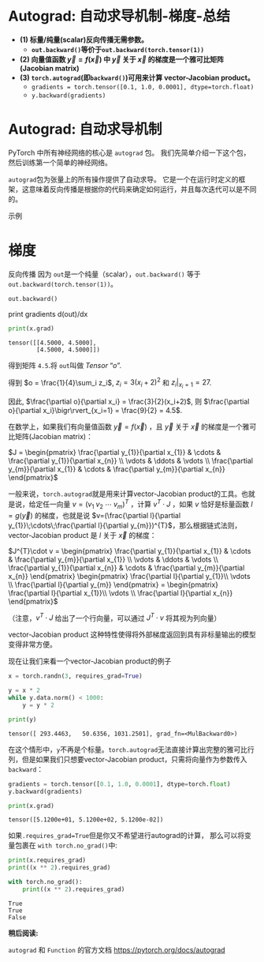 # Autograd: 自动求导机制-梯度-总结

- **(1) 标量/纯量(scalar)反向传播无需参数。**
  - **`out.backward()`等价于`out.backward(torch.tensor(1))`**
- **(2) 向量值函数 $\vec{y} = f(\vec{x})$ 中 $\vec{y}$ 关于 $\vec{x}$ 的梯度是一个雅可比矩阵(Jacobian matrix)**
- **(3) `torch.autograd`(即`backward()`)可用来计算 vector-Jacobian product。**
  - `gradients = torch.tensor([0.1, 1.0, 0.0001], dtype=torch.float)`
  - `y.backward(gradients)`

# Autograd: 自动求导机制

PyTorch 中所有神经网络的核心是 ``autograd`` 包。
我们先简单介绍一下这个包，然后训练第一个简单的神经网络。

``autograd``包为张量上的所有操作提供了自动求导。
它是一个在运行时定义的框架，这意味着反向传播是根据你的代码来确定如何运行，并且每次迭代可以是不同的。

示例

# 梯度

反向传播
因为 ``out``是一个纯量（scalar），``out.backward()`` 等于``out.backward(torch.tensor(1))``。

```python
out.backward()
```

print gradients d(out)/dx

```python
print(x.grad)
```

    tensor([[4.5000, 4.5000],
            [4.5000, 4.5000]])

得到矩阵 ``4.5``.将 ``out``叫做
*Tensor* “$o$”.

得到 $o = \frac{1}{4}\sum_i z_i$,
$z_i = 3(x_i+2)^2$ 和 $z_i\bigr\rvert_{x_i=1} = 27$.

因此,
$\frac{\partial o}{\partial x_i} = \frac{3}{2}(x_i+2)$, 则
$\frac{\partial o}{\partial x_i}\bigr\rvert_{x_i=1} = \frac{9}{2} = 4.5$.

在数学上，如果我们有向量值函数 $\vec{y} = f(\vec{x})$ ，且 $\vec{y}$ 关于 $\vec{x}$ 的梯度是一个雅可比矩阵(Jacobian matrix)：

$J = \begin{pmatrix} \frac{\partial y_{1}}{\partial x_{1}} & \cdots & \frac{\partial y_{1}}{\partial x_{n}} \\ \vdots & \ddots & \vdots \\ \frac{\partial y_{m}}{\partial x_{1}} & \cdots & \frac{\partial y_{m}}{\partial x_{n}} \end{pmatrix}$

一般来说，`torch.autograd`就是用来计算vector-Jacobian product的工具。也就是说，给定任一向量 $v=(v_{1}\;v_{2}\;\cdots\;v_{m})^{T}$ ，计算 $v^{T}\cdot J$ ，如果 $v$ 恰好是标量函数 $l=g(\vec{y})$ 的梯度，也就是说 $v=(\frac{\partial l}{\partial  y_{1}}\;\cdots\;\frac{\partial l}{\partial  y_{m}})^{T}$，那么根据链式法则，vector-Jacobian product 是 $l$ 关于 $\vec{x}$ 的梯度：

$J^{T}\cdot v = \begin{pmatrix} \frac{\partial y_{1}}{\partial x_{1}} & \cdots & \frac{\partial y_{m}}{\partial x_{1}} \\ \vdots & \ddots & \vdots \\ \frac{\partial y_{1}}{\partial x_{n}} & \cdots & \frac{\partial y_{m}}{\partial x_{n}} \end{pmatrix} \begin{pmatrix} \frac{\partial l}{\partial y_{1}}\\ \vdots \\ \frac{\partial l}{\partial y_{m}} \end{pmatrix} = \begin{pmatrix} \frac{\partial l}{\partial x_{1}}\\ \vdots \\ \frac{\partial l}{\partial x_{n}} \end{pmatrix}$

（注意，$v^{T}\cdot J$ 给出了一个行向量，可以通过 $J^{T}\cdot v$ 将其视为列向量）

vector-Jacobian product 这种特性使得将外部梯度返回到具有非标量输出的模型变得非常方便。

现在让我们来看一个vector-Jacobian product的例子

```python
x = torch.randn(3, requires_grad=True)

y = x * 2
while y.data.norm() < 1000:
    y = y * 2

print(y)
```

    tensor([ 293.4463,   50.6356, 1031.2501], grad_fn=<MulBackward0>)

在这个情形中，`y`不再是个标量。`torch.autograd`无法直接计算出完整的雅可比行列，但是如果我们只想要vector-Jacobian product，只需将向量作为参数传入`backward`：

```python
gradients = torch.tensor([0.1, 1.0, 0.0001], dtype=torch.float)
y.backward(gradients)

print(x.grad)
```

    tensor([5.1200e+01, 5.1200e+02, 5.1200e-02])

如果``.requires_grad=True``但是你又不希望进行autograd的计算，
那么可以将变量包裹在 ``with torch.no_grad()``中:

```python
print(x.requires_grad)
print((x ** 2).requires_grad)

with torch.no_grad():
    print((x ** 2).requires_grad)
```

    True
    True
    False

**稍后阅读:**

 ``autograd`` 和 ``Function`` 的官方文档 https://pytorch.org/docs/autograd

```python

```
